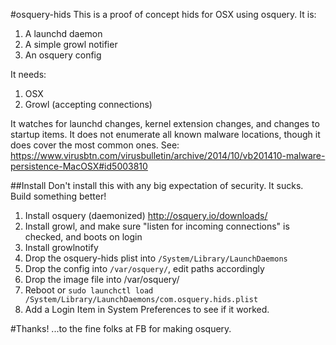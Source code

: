 #osquery-hids
This is a proof of concept hids for OSX using osquery. It is:

1. A launchd daemon
2. A simple growl notifier
3. An osquery config

It needs:

1. OSX
2. Growl (accepting connections)

It watches for launchd changes, kernel extension changes, and changes to startup items. It does not enumerate all known malware locations, though it does cover the most common ones. See: https://www.virusbtn.com/virusbulletin/archive/2014/10/vb201410-malware-persistence-MacOSX#id5003810 

##Install
Don't install this with any big expectation of security. It sucks. Build something better!

1. Install osquery (daemonized) http://osquery.io/downloads/
2. Install growl, and make sure "listen for incoming connections" is checked, and boots on login
3. Install growlnotify
4. Drop the osquery-hids plist into `/System/Library/LaunchDaemons`
5. Drop the config into `/var/osquery/`, edit paths accordingly
6. Drop the image file into /var/osquery/
7. Reboot or `sudo launchctl load /System/Library/LaunchDaemons/com.osquery.hids.plist`
8. Add a Login Item in System Preferences to see if it worked. 

#Thanks!
...to the fine folks at FB for making osquery.
